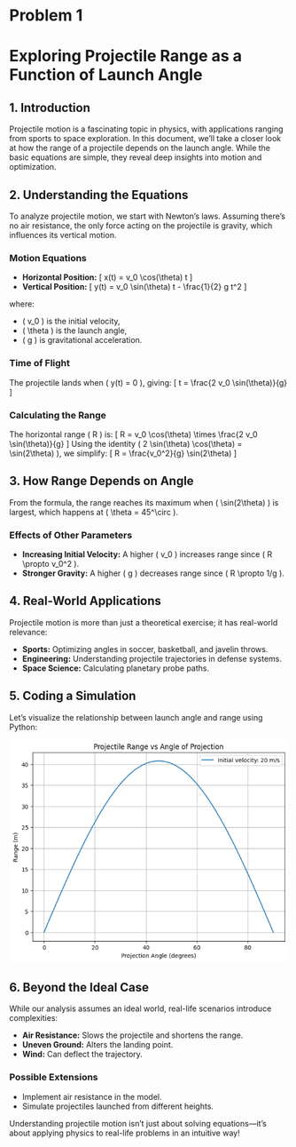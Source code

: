 # Problem 1
# Exploring Projectile Range as a Function of Launch Angle

## 1. Introduction
Projectile motion is a fascinating topic in physics, with applications ranging from sports to space exploration. In this document, we’ll take a closer look at how the range of a projectile depends on the launch angle. While the basic equations are simple, they reveal deep insights into motion and optimization.

## 2. Understanding the Equations
To analyze projectile motion, we start with Newton’s laws. Assuming there’s no air resistance, the only force acting on the projectile is gravity, which influences its vertical motion.

### Motion Equations
- **Horizontal Position:**
  \[ x(t) = v_0 \cos(\theta) t \]
- **Vertical Position:**
  \[ y(t) = v_0 \sin(\theta) t - \frac{1}{2} g t^2 \]

where:
- \( v_0 \) is the initial velocity,
- \( \theta \) is the launch angle,
- \( g \) is gravitational acceleration.

### Time of Flight
The projectile lands when \( y(t) = 0 \), giving:
\[ t = \frac{2 v_0 \sin(\theta)}{g} \]

### Calculating the Range
The horizontal range \( R \) is:
\[ R = v_0 \cos(\theta) \times \frac{2 v_0 \sin(\theta)}{g} \]
Using the identity \( 2 \sin(\theta) \cos(\theta) = \sin(2\theta) \), we simplify:
\[ R = \frac{v_0^2}{g} \sin(2\theta) \]

## 3. How Range Depends on Angle
From the formula, the range reaches its maximum when \( \sin(2\theta) \) is largest, which happens at \( \theta = 45^\circ \).

### Effects of Other Parameters
- **Increasing Initial Velocity:** A higher \( v_0 \) increases range since \( R \propto v_0^2 \).
- **Stronger Gravity:** A higher \( g \) decreases range since \( R \propto 1/g \).

## 4. Real-World Applications
Projectile motion is more than just a theoretical exercise; it has real-world relevance:
- **Sports:** Optimizing angles in soccer, basketball, and javelin throws.
- **Engineering:** Understanding projectile trajectories in defense systems.
- **Space Science:** Calculating planetary probe paths.

## 5. Coding a Simulation
Let’s visualize the relationship between launch angle and range using Python:

![alt text](Unknown.png)

## 6. Beyond the Ideal Case
While our analysis assumes an ideal world, real-life scenarios introduce complexities:
- **Air Resistance:** Slows the projectile and shortens the range.
- **Uneven Ground:** Alters the landing point.
- **Wind:** Can deflect the trajectory.

### Possible Extensions
- Implement air resistance in the model.
- Simulate projectiles launched from different heights.

Understanding projectile motion isn’t just about solving equations—it’s about applying physics to real-life problems in an intuitive way!

